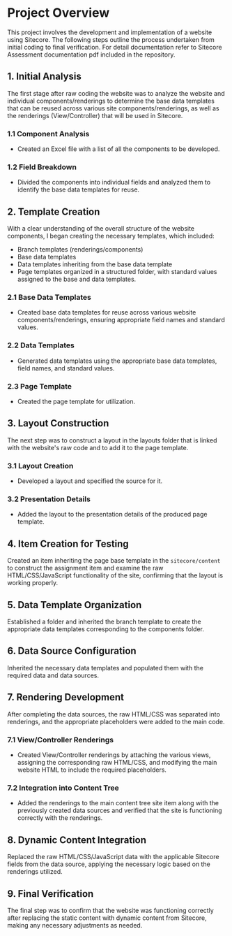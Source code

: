 # Project Overview

This project involves the development and implementation of a website using Sitecore. The following steps outline the process undertaken from initial coding to final verification. For detail documentation refer to Sitecore Assessment documentation pdf included in the repository.

## 1. Initial Analysis

The first stage after raw coding the website was to analyze the website and individual components/renderings to determine the base data templates that can be reused across various site components/renderings, as well as the renderings (View/Controller) that will be used in Sitecore.

### 1.1 Component Analysis
- Created an Excel file with a list of all the components to be developed.
  
### 1.2 Field Breakdown
- Divided the components into individual fields and analyzed them to identify the base data templates for reuse.

## 2. Template Creation

With a clear understanding of the overall structure of the website components, I began creating the necessary templates, which included:
- Branch templates (renderings/components)
- Base data templates
- Data templates inheriting from the base data template
- Page templates organized in a structured folder, with standard values assigned to the base and data templates.

### 2.1 Base Data Templates
- Created base data templates for reuse across various website components/renderings, ensuring appropriate field names and standard values.

### 2.2 Data Templates
- Generated data templates using the appropriate base data templates, field names, and standard values.

### 2.3 Page Template
- Created the page template for utilization.

## 3. Layout Construction

The next step was to construct a layout in the layouts folder that is linked with the website's raw code and to add it to the page template.

### 3.1 Layout Creation
- Developed a layout and specified the source for it.

### 3.2 Presentation Details
- Added the layout to the presentation details of the produced page template.

## 4. Item Creation for Testing

Created an item inheriting the page base template in the `sitecore/content` to construct the assignment item and examine the raw HTML/CSS/JavaScript functionality of the site, confirming that the layout is working properly.

## 5. Data Template Organization

Established a folder and inherited the branch template to create the appropriate data templates corresponding to the components folder.

## 6. Data Source Configuration

Inherited the necessary data templates and populated them with the required data and data sources.

## 7. Rendering Development

After completing the data sources, the raw HTML/CSS was separated into renderings, and the appropriate placeholders were added to the main code.

### 7.1 View/Controller Renderings
- Created View/Controller renderings by attaching the various views, assigning the corresponding raw HTML/CSS, and modifying the main website HTML to include the required placeholders.

### 7.2 Integration into Content Tree
- Added the renderings to the main content tree site item along with the previously created data sources and verified that the site is functioning correctly with the renderings.

## 8. Dynamic Content Integration

Replaced the raw HTML/CSS/JavaScript data with the applicable Sitecore fields from the data source, applying the necessary logic based on the renderings utilized.

## 9. Final Verification

The final step was to confirm that the website was functioning correctly after replacing the static content with dynamic content from Sitecore, making any necessary adjustments as needed.
